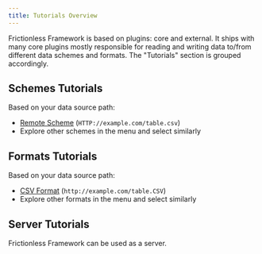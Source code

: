 ```yaml
---
title: Tutorials Overview
---
```


Frictionless Framework is based on plugins: core and external. It ships with many core plugins mostly responsible for reading and writing data to/from different data schemes and formats. The "Tutorials" section is grouped accordingly.

## Schemes Tutorials

Based on your data source path:
- [Remote Scheme](remote-tutorial.md) (`HTTP://example.com/table.csv`)
- Explore other schemes in the menu and select similarly

## Formats Tutorials

Based on your data source path:
- [CSV Format](csv-tutorial.md) (`http://example.com/table.CSV`)
- Explore other formats in the menu and select similarly

## Server Tutorials

Frictionless Framework can be used as a server.
